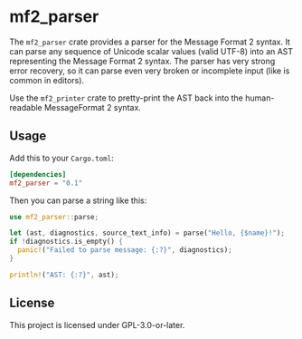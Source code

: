 # mf2_parser

The `mf2_parser` crate provides a parser for the Message Format 2 syntax. It can
parse any sequence of Unicode scalar values (valid UTF-8) into an AST
representing the Message Format 2 syntax. The parser has very strong error
recovery, so it can parse even very broken or incomplete input (like is common
in editors).

Use the `mf2_printer` crate to pretty-print the AST back into the human-readable
MessageFormat 2 syntax.

## Usage

Add this to your `Cargo.toml`:

```toml
[dependencies]
mf2_parser = "0.1"
```

Then you can parse a string like this:

```rust
use mf2_parser::parse;

let (ast, diagnostics, source_text_info) = parse("Hello, {$name}!");
if !diagnostics.is_empty() {
  panic!("Failed to parse message: {:?}", diagnostics);
}

println!("AST: {:?}", ast);
```

## License

This project is licensed under GPL-3.0-or-later.
